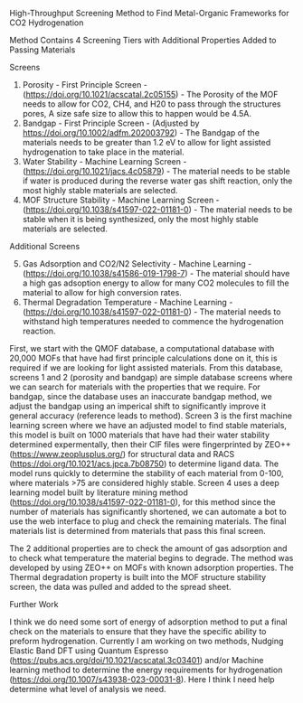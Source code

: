 High-Throughput Screening Method to Find Metal-Organic Frameworks for CO2 Hydrogenation

Method Contains 4 Screening Tiers with Additional Properties Added to Passing Materials

Screens

1. Porosity - First Principle Screen - (https://doi.org/10.1021/acscatal.2c05155) - The Porosity of the MOF needs to allow for CO2, CH4, and H20 to pass through the structures pores, A size safe size to allow this to happen would be 4.5A. 
2. Bandgap - First Principle Screen - (Adjusted by https://doi.org/10.1002/adfm.202003792) - The Bandgap of the materials needs to be greater than 1.2 eV to allow for light assisted hydrogenation to take place in the material.
3. Water Stability - Machine Learning Screen - (https://doi.org/10.1021/jacs.4c05879) - The material needs to be stable if water is produced during the reverse water gas shift reaction, only the most highly stable materials are selected.
4. MOF Structure Stability - Machine Learning Screen - (https://doi.org/10.1038/s41597-022-01181-0) - The material needs to be stable when it is being synthesized, only the most highly stable materials are selected.

Additional Screens

5. Gas Adsorption and CO2/N2 Selectivity - Machine Learning - (https://doi.org/10.1038/s41586-019-1798-7) - The material should have a high gas adsoption energy to allow for many CO2 molecules to fill the material to allow for high conversion rates.
6. Thermal Degradation Temperature - Machine Learning - (https://doi.org/10.1038/s41597-022-01181-0) - The material needs to withstand high temperatures needed to commence the hydrogenation reaction.

First, we start with the QMOF database, a computational database with 20,000 MOFs that have had first principle calculations done on it, this is required if we are looking for light assisted materials. From this database, screens 1 and 2 (porosity and bandgap) are simple database screens where we can search for materials with the properties that we require. For bandgap, since the database uses an inaccurate bandgap method, we adjust the bandgap using an imperical shift to significantly improve it general accuracy (reference leads to method). Screen 3 is the first machine learning screen where we have an adjusted model to find stable materials, this model is built on 1000 materials that have had their water stability determined expermentally, then their CIF files were fingerprinted by ZEO++ (https://www.zeoplusplus.org/) for structural data and RACS (https://doi.org/10.1021/acs.jpca.7b08750) to determine ligand data. The model runs quickly to determine the stability of each material from 0-100, where materials >75 are considered highly stable. Screen 4 uses a deep learning model built by literature mining method (https://doi.org/10.1038/s41597-022-01181-0), for this method since the number of materials has significantly shortened, we can automate a bot to use the web interface to plug and check the remaining materials. The final materials list is determined from materials that pass this final screen.

The 2 additional properties are to check the amount of gas adsorption and to check what temperature the material begins to degrade. The method was developed by using ZEO++ on MOFs with known adsorption properties. The Thermal degradation property is built into the MOF structure stability screen, the data was pulled and added to the spread sheet.

Further Work

I think we do need some sort of energy of adsorption method to put a final check on the materials to ensure that they have the specific ability to preform hydrogenation. Currently I am working on two methods, Nudging Elastic Band DFT using Quantum Espresso (https://pubs.acs.org/doi/10.1021/acscatal.3c03401) and/or Machine learning method to determine the energy requirements for hydrogenation (https://doi.org/10.1007/s43938-023-00031-8). Here I think I need help determine what level of analysis we need.
